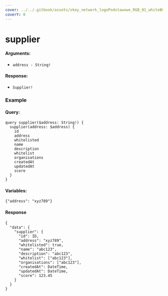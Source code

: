 ```yaml
---
cover: ../../.gitbook/assets/skey_network_logoPodstawowe_RGB_01_whiteBG.png
coverY: 0
---
```


# supplier

#### Arguments:

* `address - String!`

#### Response:

* `Supplier!`

### Example

#### Query:

```
query supplier($address: String!) {
  supplier(address: $address) {
    id
    address
    whitelisted
    name
    description
    whitelist
    organisations
    createdAt
    updatedAt
    score
  }
}
```

#### Variables:

`{"address": "xyz789"}`

#### Response

```
{
  "data": {
    "supplier": {
      "id": ID,
      "address": "xyz789",
      "whitelisted": true,
      "name": "abc123",
      "description": "abc123",
      "whitelist": ["abc123"],
      "organisations": ["abc123"],
      "createdAt": DateTime,
      "updatedAt": DateTime,
      "score": 123.45
    }
  }
}
```
